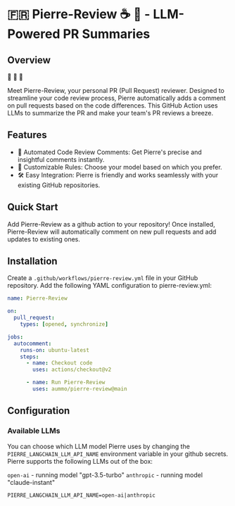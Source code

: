 # 🇫🇷 Pierre-Review ☕️ 🥖 - LLM-Powered PR Summaries

## Overview

🥖 🥖 🥖

Meet Pierre-Review, your personal PR (Pull Request) reviewer. Designed to streamline your code review process, Pierre automatically adds a comment on pull requests based on the code differences. This GitHub Action uses LLMs to summarize the PR and make your team's PR reviews a breeze.

## Features

- 🤖 Automated Code Review Comments: Get Pierre's precise and insightful comments instantly.
- 📝 Customizable Rules: Choose your model based on which you prefer.
- 🛠️ Easy Integration: Pierre is friendly and works seamlessly with your existing GitHub repositories.

## Quick Start

Add Pierre-Review as a github action to your repository! Once installed, Pierre-Review will automatically comment on new pull requests and add updates to existing ones.

## Installation

Create a `.github/workflows/pierre-review.yml` file in your GitHub repository.
Add the following YAML configuration to pierre-review.yml:

```yaml
name: Pierre-Review

on:
  pull_request:
    types: [opened, synchronize]

jobs:
  autocomment:
    runs-on: ubuntu-latest
    steps:
      - name: Checkout code
        uses: actions/checkout@v2

      - name: Run Pierre-Review
        uses: aummo/pierre-review@main
```

## Configuration

### Available LLMs

You can choose which LLM model Pierre uses by changing the `PIERRE_LANGCHAIN_LLM_API_NAME` environment variable in your github secrets. Pierre supports the following LLMs out of the box:

`open-ai` - running model "gpt-3.5-turbo"
`anthropic` - running model "claude-instant"

```
PIERRE_LANGCHAIN_LLM_API_NAME=open-ai|anthropic
```
